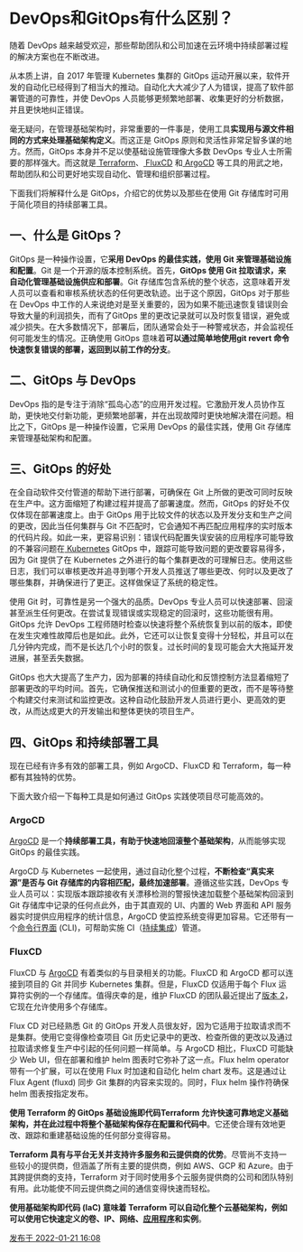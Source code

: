 # DevOps和GitOps有什么区别？

随着 DevOps 越来越受欢迎，那些帮助团队和公司加速在云环境中持续部署过程的解决方案也在不断改进。

从本质上讲，自 2017 年管理 Kubernetes 集群的 GitOps 运动开展以来，软件开发的自动化已经得到了相当大的推动。自动化大大减少了人为错误，提高了软件部署管道的可靠性，并使 DevOps 人员能够更频繁地部署、收集更好的分析数据，并且更快地纠正错误。

毫无疑问，在管理基础架构时，非常重要的一件事是，使用工具**实现用与源文件相同的方式来处理基础架构定义**。而这正是 GitOps 原则和灵活性非常足智多谋的地方。然而，GitOps 本身并不足以使基础设施管理像大多数 DevOps 专业人士所需要的那样强大。而这就是[ Terraform](https://link.zhihu.com/?target=https%3A//www.terraform.io/intro/index.html)、[ FluxCD](https://link.zhihu.com/?target=https%3A//github.com/fluxcd/flux2) 和[ ArgoCD](https://link.zhihu.com/?target=https%3A//argoproj.github.io/argo-cd/%23what-is-argo-cd) 等工具的用武之地，帮助团队和公司更好地实现自动化、管理和组织部署过程。

下面我们将解释什么是 GitOps，介绍它的优势以及那些在使用 Git 存储库时可用于简化项目的持续部署工具。

## 一、什么是 GitOps？

GitOps 是一种操作设置，它**采用 DevOps 的最佳实践，使用 Git 来管理基础设施和配置**。Git 是一个开源的版本控制系统。首先，**GitOps 使用 Git 拉取请求，来自动化管理基础设施供应和部署**。Git 存储库包含系统的整个状态，这意味着开发人员可以查看和审核系统状态的任何更改轨迹。出于这个原因，GitOps 对于那些在 DevOps 中工作的人来说绝对是至关重要的，因为如果不能迅速恢复错误则会导致大量的利润损失，而有了GitOps 里的更改记录就可以及时恢复错误，避免或减少损失。在大多数情况下，部署后，团队通常会处于一种警戒状态，并会监视任何可能发生的情况。正确使用 GitOps 意味着**可以通过简单地使用git revert 命令快速恢复错误的部署，返回到以前工作的分支**。

## 二、GitOps 与 DevOps

DevOps 指的是专注于消除“孤岛心态”的应用开发过程。它激励开发人员协作互助，更快地交付新功能，更频繁地部署，并在出现故障时更快地解决潜在问题。相比之下，GitOps 是一种操作设置，它采用 DevOps 的最佳实践，使用 Git 存储库来管理基础架构和配置。

## 三、GitOps 的好处

在全自动软件交付管道的帮助下进行部署，可确保在 Git 上所做的更改可同时反映在生产中。这方面缩短了构建过程并提高了部署速度。然而，GitOps 的好处不仅仅体现在部署速度上。由于 GitOps 用于比较文件的状态以及开发分支和生产之间的更改，因此当任何集群与 Git 不匹配时，它会通知不再匹配应用程序的实时版本的代码片段。如此一来，更容易识别：错误代码配置失误安装的应用程序可能导致的不兼容问题在[ Kubernetes](https://link.zhihu.com/?target=https%3A//kubernetes.io/docs/home/) GitOps 中，跟踪可能导致问题的更改要容易得多，因为 Git 提供了在 Kubernetes 之外进行的每个集群更改的可理解日志。使用这些日志，我们可以审核更改并追寻到哪个开发人员推送了哪些更改、何时以及更改了哪些集群，并确保进行了更正。这样做保证了系统的稳定性。

使用 Git 时，可靠性是另一个强大的品质。DevOps 专业人员可以快速部署、回滚甚至派生任何更改。在尝试复现错误或实现稳定的回滚时，这些功能很有用。GitOps 允许 DevOps 工程师随时检查以快速将整个系统恢复到以前的版本，即使在发生灾难性故障后也是如此。此外，它还可以让恢复变得十分轻松，并且可以在几分钟内完成，而不是长达几个小时的恢复。过长时间的复现可能会大大拖延开发进展，甚至丢失数据。

GitOps 也大大提高了生产力，因为部署的持续自动化和反馈控制方法显着缩短了部署更改的平均时间。首先，它确保推送和测试小的但重要的更改，而不是等待整个构建交付来测试和监控更改。这种自动化鼓励开发人员进行更小、更高效的更改，从而达成更大的开发输出和整体更快的项目生产。

## 四、GitOps 和持续部署工具

现在已经有许多有效的部署工具，例如 ArgoCD、FluxCD 和 Terraform，每一种都有其独特的优势。

下面大致介绍一下每种工具是如何通过 GitOps 实践使项目尽可能高效的。

### ArgoCD

[ArgoCD](https://link.zhihu.com/?target=https%3A//argoproj.github.io/argo-cd/%23what-is-argo-cd) 是一个**持续部署工具，有助于快速地回滚整个基础架构**，从而能够实现 GitOps 的最佳实践。

ArgoCD 与 Kubernetes 一起使用，通过自动化整个过程，**不断检查“真实来源”是否与 Git 存储库的内容相匹配，最终加速部署**。遵循这些实践，DevOps 专业人员可以：实现版本跟踪接收有关漂移检测的警报快速加载整个基础架构回滚到 Git 存储库中记录的任何点此外，由于其直观的 UI、内置的 Web 界面和 API 服务器实时提供应用程序的统计信息，ArgoCD 使监控系统变得更加容易。它还带有一个[命令行界面](https://www.zhihu.com/search?q=命令行界面&search_source=Entity&hybrid_search_source=Entity&hybrid_search_extra={"sourceType"%3A"answer"%2C"sourceId"%3A2319569201}) (CLI)，可帮助实施 CI（[持续集成](https://link.zhihu.com/?target=https%3A//en.wikipedia.org/wiki/Continuous_integration)）管道。

### FluxCD

FluxCD 与 [ArgoCD](https://link.zhihu.com/?target=https%3A//github.com/fluxcd/flux2) 有着类似的与目录相关的功能。FluxCD 和 ArgoCD 都可以连接到项目的 Git 并同步 Kubernetes 集群。但是，FluxCD 仅适用于每个 Flux 运算符实例的一个存储库。值得庆幸的是，维护 FluxCD 的团队最近提出了[版本 2](https://link.zhihu.com/?target=https%3A//toolkit.fluxcd.io/%23flux-v2)，它现在允许使用多个存储库。

Flux CD 对已经熟悉 Git 的 GitOps 开发人员很友好，因为它适用于拉取请求而不是集群。使用它变得像检查项目 Git 历史记录中的更改、检查所做的更改以及通过拉取请求修复生产中引起的任何问题一样简单。与 ArgoCD 相比，FluxCD 可能缺少 Web UI，但在部署和维护 helm 图表时它弥补了这一点。Flux helm operator 带有一个扩展，可以在使用 Flux 时加速和自动化 helm chart 发布。这是通过让 Flux Agent (fluxd) 同步 Git 集群的内容来实现的。同时，Flux helm 操作符确保 helm 图表按指定发布。

**使用 Terraform 的 GitOps 基础设施即代码Terraform 允许快速可靠地定义基础架构，并在此过程中将整个基础架构保存在配置和代码中**。它还使合理有效地更改、跟踪和重建基础设施的任何部分变得容易。

**Terraform 具有与平台无关并支持许多服务和云提供商的优势**。尽管尚不支持一些较小的提供商，但涵盖了所有主要的提供商，例如 AWS、GCP 和 Azure。由于其跨提供商的支持，Terraform 对于同时使用多个云服务提供商的公司和团队特别有用。此功能使不同云提供商之间的通信变得快速而轻松。

**使用基础架构即代码 (IaC) 意味着 Terraform 可以自动化整个云基础架构，例如可以使用它快速定义的卷、IP、网络、[应用程序](https://www.zhihu.com/search?q=应用程序&search_source=Entity&hybrid_search_source=Entity&hybrid_search_extra={"sourceType"%3A"answer"%2C"sourceId"%3A2319569201})和实例**。

[发布于 2022-01-21 16:08](https://www.zhihu.com/question/404269431/answer/2319569201)